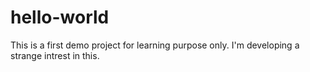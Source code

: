 # hello-world
This is a first demo project for learning purpose only.
I'm developing a strange intrest in this.
